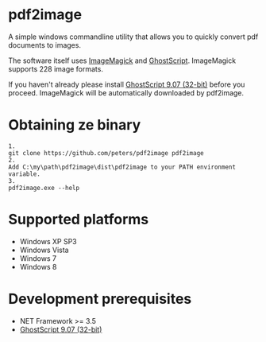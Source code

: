 pdf2image
=========

A simple windows commandline utility that allows you to quickly
convert pdf documents to images. 

The software itself uses [ImageMagick](http://imagemagick.org) and [GhostScript](http://ghostscript.com).
ImageMagick supports 228 image formats.

If you haven't already please install [GhostScript 9.07 (32-bit)](http://downloads.ghostscript.com/public/gs907w32.exe)
before you proceed. ImageMagick will be automatically downloaded by pdf2image.

Obtaining ze binary
==================
    1. 
    git clone https://github.com/peters/pdf2image pdf2image
    2. 
    Add C:\my\path\pdf2image\dist\pdf2image to your PATH environment variable.
    3. 
    pdf2image.exe --help

Supported platforms
===================
- Windows XP SP3 
- Windows Vista
- Windows 7
- Windows 8

Development prerequisites
=========================
- NET Framework >= 3.5
- [GhostScript 9.07 (32-bit)](http://downloads.ghostscript.com/public/gs907w32.exe)
